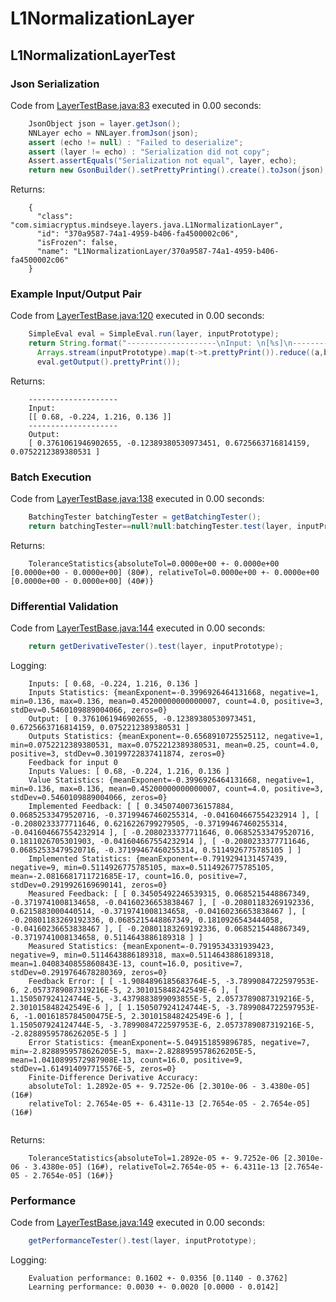 # L1NormalizationLayer
## L1NormalizationLayerTest
### Json Serialization
Code from [LayerTestBase.java:83](../../../../../../../../MindsEye/src/test/java/com/simiacryptus/mindseye/layers/LayerTestBase.java#L83) executed in 0.00 seconds: 
```java
    JsonObject json = layer.getJson();
    NNLayer echo = NNLayer.fromJson(json);
    assert (echo != null) : "Failed to deserialize";
    assert (layer != echo) : "Serialization did not copy";
    Assert.assertEquals("Serialization not equal", layer, echo);
    return new GsonBuilder().setPrettyPrinting().create().toJson(json);
```

Returns: 

```
    {
      "class": "com.simiacryptus.mindseye.layers.java.L1NormalizationLayer",
      "id": "370a9587-74a1-4959-b406-fa4500002c06",
      "isFrozen": false,
      "name": "L1NormalizationLayer/370a9587-74a1-4959-b406-fa4500002c06"
    }
```



### Example Input/Output Pair
Code from [LayerTestBase.java:120](../../../../../../../../MindsEye/src/test/java/com/simiacryptus/mindseye/layers/LayerTestBase.java#L120) executed in 0.00 seconds: 
```java
    SimpleEval eval = SimpleEval.run(layer, inputPrototype);
    return String.format("--------------------\nInput: \n[%s]\n--------------------\nOutput: \n%s",
      Arrays.stream(inputPrototype).map(t->t.prettyPrint()).reduce((a,b)->a+",\n"+b).get(),
      eval.getOutput().prettyPrint());
```

Returns: 

```
    --------------------
    Input: 
    [[ 0.68, -0.224, 1.216, 0.136 ]]
    --------------------
    Output: 
    [ 0.3761061946902655, -0.12389380530973451, 0.6725663716814159, 0.0752212389380531 ]
```



### Batch Execution
Code from [LayerTestBase.java:138](../../../../../../../../MindsEye/src/test/java/com/simiacryptus/mindseye/layers/LayerTestBase.java#L138) executed in 0.00 seconds: 
```java
    BatchingTester batchingTester = getBatchingTester();
    return batchingTester==null?null:batchingTester.test(layer, inputPrototype);
```

Returns: 

```
    ToleranceStatistics{absoluteTol=0.0000e+00 +- 0.0000e+00 [0.0000e+00 - 0.0000e+00] (80#), relativeTol=0.0000e+00 +- 0.0000e+00 [0.0000e+00 - 0.0000e+00] (40#)}
```



### Differential Validation
Code from [LayerTestBase.java:144](../../../../../../../../MindsEye/src/test/java/com/simiacryptus/mindseye/layers/LayerTestBase.java#L144) executed in 0.00 seconds: 
```java
    return getDerivativeTester().test(layer, inputPrototype);
```
Logging: 
```
    Inputs: [ 0.68, -0.224, 1.216, 0.136 ]
    Inputs Statistics: {meanExponent=-0.3996926464131668, negative=1, min=0.136, max=0.136, mean=0.45200000000000007, count=4.0, positive=3, stdDev=0.5460109889004066, zeros=0}
    Output: [ 0.3761061946902655, -0.12389380530973451, 0.6725663716814159, 0.0752212389380531 ]
    Outputs Statistics: {meanExponent=-0.6568910725525112, negative=1, min=0.0752212389380531, max=0.0752212389380531, mean=0.25, count=4.0, positive=3, stdDev=0.30199722837411874, zeros=0}
    Feedback for input 0
    Inputs Values: [ 0.68, -0.224, 1.216, 0.136 ]
    Value Statistics: {meanExponent=-0.3996926464131668, negative=1, min=0.136, max=0.136, mean=0.45200000000000007, count=4.0, positive=3, stdDev=0.5460109889004066, zeros=0}
    Implemented Feedback: [ [ 0.34507400736157884, 0.06852533479520716, -0.37199467460255314, -0.041604667554232914 ], [ -0.2080233377711646, 0.6216226799279505, -0.37199467460255314, -0.041604667554232914 ], [ -0.2080233377711646, 0.06852533479520716, 0.1811026705301903, -0.041604667554232914 ], [ -0.2080233377711646, 0.06852533479520716, -0.37199467460255314, 0.5114926775785105 ] ]
    Implemented Statistics: {meanExponent=-0.7919294131457439, negative=9, min=0.5114926775785105, max=0.5114926775785105, mean=-2.0816681711721685E-17, count=16.0, positive=7, stdDev=0.2919926169690141, zeros=0}
    Measured Feedback: [ [ 0.34505492246539315, 0.0685215448867349, -0.3719741008134658, -0.04160236653838467 ], [ -0.20801183269192336, 0.6215883000440514, -0.3719741008134658, -0.04160236653838467 ], [ -0.20801183269192336, 0.0685215448867349, 0.1810926543444058, -0.04160236653838467 ], [ -0.20801183269192336, 0.0685215448867349, -0.3719741008134658, 0.5114643886189318 ] ]
    Measured Statistics: {meanExponent=-0.7919534331939423, negative=9, min=0.5114643886189318, max=0.5114643886189318, mean=1.0408340855860843E-13, count=16.0, positive=7, stdDev=0.2919764678280369, zeros=0}
    Feedback Error: [ [ -1.9084896185683764E-5, -3.7899084722597953E-6, 2.0573789087319216E-5, 2.301015848242549E-6 ], [ 1.150507924124744E-5, -3.4379883899093855E-5, 2.0573789087319216E-5, 2.301015848242549E-6 ], [ 1.150507924124744E-5, -3.7899084722597953E-6, -1.0016185784500475E-5, 2.301015848242549E-6 ], [ 1.150507924124744E-5, -3.7899084722597953E-6, 2.0573789087319216E-5, -2.8288959578626205E-5 ] ]
    Error Statistics: {meanExponent=-5.049151859896785, negative=7, min=-2.8288959578626205E-5, max=-2.8288959578626205E-5, mean=1.0410899572987908E-13, count=16.0, positive=9, stdDev=1.614914097715576E-5, zeros=0}
    Finite-Difference Derivative Accuracy:
    absoluteTol: 1.2892e-05 +- 9.7252e-06 [2.3010e-06 - 3.4380e-05] (16#)
    relativeTol: 2.7654e-05 +- 6.4311e-13 [2.7654e-05 - 2.7654e-05] (16#)
    
```

Returns: 

```
    ToleranceStatistics{absoluteTol=1.2892e-05 +- 9.7252e-06 [2.3010e-06 - 3.4380e-05] (16#), relativeTol=2.7654e-05 +- 6.4311e-13 [2.7654e-05 - 2.7654e-05] (16#)}
```



### Performance
Code from [LayerTestBase.java:149](../../../../../../../../MindsEye/src/test/java/com/simiacryptus/mindseye/layers/LayerTestBase.java#L149) executed in 0.00 seconds: 
```java
    getPerformanceTester().test(layer, inputPrototype);
```
Logging: 
```
    Evaluation performance: 0.1602 +- 0.0356 [0.1140 - 0.3762]
    Learning performance: 0.0030 +- 0.0020 [0.0000 - 0.0142]
    
```


